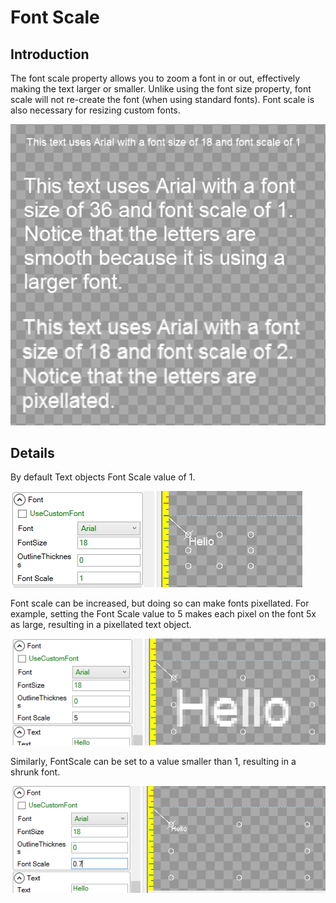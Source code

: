 # Font Scale

## Introduction

The font scale property allows you to zoom a font in or out, effectively making the text larger or smaller. Unlike using the font size property, font scale will not re-create the font (when using standard fonts). Font scale is also necessary for resizing custom fonts.

![](<../../../.gitbook/assets/GumFontScaleTexts (1).png>)

## Details

By default Text objects Font Scale value of 1.

![](<../../../.gitbook/assets/FontScale1 (1).png>)

Font scale can be increased, but doing so can make fonts pixellated. For example, setting the Font Scale value to 5 makes each pixel on the font 5x as large, resulting in a pixellated text object.

![](<../../../.gitbook/assets/FontScale5 (1).png>)

Similarly, FontScale can be set to a value smaller than 1, resulting in a shrunk font.

![](<../../../.gitbook/assets/FontPoint7 (1).png>)
